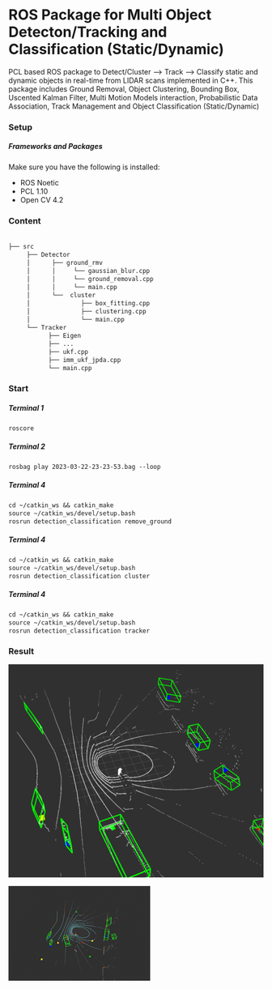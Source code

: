 # ROS Package for Multi Object Detecton/Tracking and Classification (Static/Dynamic)
PCL based ROS package to Detect/Cluster --> Track --> Classify static and dynamic objects in real-time from LIDAR scans implemented in C++.
This package includes Ground Removal, Object Clustering, Bounding Box, Uscented Kalman Filter, Multi Motion Models interaction, Probabilistic Data Association, Track Management and Object Classification (Static/Dynamic)

### Setup
##### Frameworks and Packages
Make sure you have the following is installed:

* ROS Noetic
* PCL 1.10
* Open CV 4.2

### Content
```shell

├── src
     ├── Detector
     │      ├── ground_rmv
     │      │     └── gaussian_blur.cpp  
     │      │     └── ground_removal.cpp
     │      │     └── main.cpp
     │      └──  cluster
     │              ├── box_fitting.cpp      
     │              ├── clustering.cpp
     │              └── main.cpp 
     └── Tracker
           ├── Eigen
           ├── ...
           ├── ukf.cpp       
           ├── imm_ukf_jpda.cpp
           └── main.cpp  
```
### Start

##### Terminal 1
```
roscore
```

##### Terminal 2
```
rosbag play 2023-03-22-23-23-53.bag --loop

```

##### Terminal 4

```
cd ~/catkin_ws && catkin_make
source ~/catkin_ws/devel/setup.bash
rosrun detection_classification remove_ground
```
##### Terminal 4

```
cd ~/catkin_ws && catkin_make
source ~/catkin_ws/devel/setup.bash
rosrun detection_classification cluster
```
##### Terminal 4

```
cd ~/catkin_ws && catkin_make
source ~/catkin_ws/devel/setup.bash
rosrun detection_classification tracker
```
### Result

![Alt Text](./overview/classification_points.png)

![Alt Text](./overview/result.gif)
